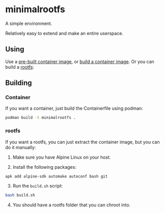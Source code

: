 # minimalrootfs

A simple environment.

Relatively easy to extend and make an entire userspace.

## Using

Use a [pre-built container image](https://quay.io/repository/charles2/minimalrootfs), or [build a container image](#building). Or you can build a [rootfs](#rootfs):

## Building

### Container

If you want a container, just build the Containerfile using podman:

```sh
podman build -t minimalrootfs .
```

### rootfs

If you want a rootfs, you can just extract the container image, but you can do it manually:

1. Make sure you have Alpine Linux on your host.

2. Install the following packages:

```sh
apk add alpine-sdk automake autoconf bash git
```

3. Run the `build.sh` script:

```sh
bash build.sh
```

4. You should have a rootfs folder that you can chroot into.
